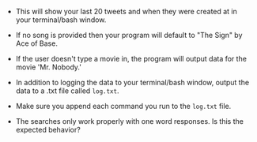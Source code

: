    * This will show your last 20 tweets and when they were created at in your terminal/bash window.
   * If no song is provided then your program will default to "The Sign" by Ace of Base.
   * If the user doesn't type a movie in, the program will output data for the movie 'Mr. Nobody.'
* In addition to logging the data to your terminal/bash window, output the data to a .txt file called `log.txt`.
* Make sure you append each command you run to the `log.txt` file. 

* The searches only work properly with one word responses. Is this the expected behavior?